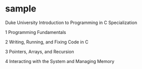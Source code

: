 # sample
Duke University
Introduction to Programming in C Specialization

1 Programming Fundamentals

2 Writing, Running, and Fixing Code in C

3 Pointers, Arrays, and Recursion

4 Interacting with the System and Managing Memory
